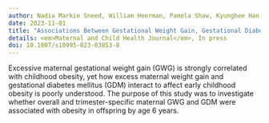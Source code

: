 ```yaml
---
author: Nadia Markie Sneed, William Heerman, Pamela Shaw, Kyunghee Han, <b>Tong Chen</b>, Aihua Bian, Shannon Pugh, Stephany N Duda, Thomas Lumley, William J Heerman, Bryan E Shepherd
date: 2023-11-01
title: "Associations Between Gestational Weight Gain, Gestational Diabetes, and Childhood Obesity Incidence"
details: <em>Maternal and Child Health Journal</em>, In press
doi: 10.1007/s10995-023-03853-8
---
```


Excessive maternal gestational weight gain (GWG) is strongly correlated with childhood obesity, yet how excess maternal weight gain and gestational diabetes mellitus (GDM) interact to affect early childhood obesity is poorly understood. The purpose of this study was to investigate whether overall and trimester-specific maternal GWG and GDM were associated with obesity in offspring by age 6 years.
